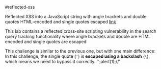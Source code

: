 #reflected-xss 

Reflected XSS into a JavaScript string with angle brackets and double quotes HTML-encoded and single quotes escaped [link](https://portswigger.net/web-security/cross-site-scripting/contexts/lab-javascript-string-angle-brackets-double-quotes-encoded-single-quotes-escaped)

This lab contains a reflected cross-site scripting vulnerability in the search query tracking functionality where angle brackets and double are HTML encoded and single quotes are escaped

This challenge is similar to the previous one, but with one main difference:  
In this challenge, the single quote (`'`) is **escaped using a backslash** (`\`), which means we need to bypass it correctly.
`\';alert(1);//' 